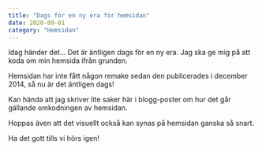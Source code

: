 ```yaml
---
title: "Dags för en ny era för hemsidan"
date: 2020-09-01
category: "Hemsidan"
---
```


Idag händer det... Det är äntligen dags för en ny era. Jag ska ge mig på att koda om min hemsida ifrån grunden. 

Hemsidan har inte fått någon remake sedan den publicerades i december 2014, så nu är det äntligen dags!

Kan hända att jag skriver lite saker här i blogg-poster om hur det går gällande omkodningen av hemsidan. 

Hoppas även att det visuellt också kan synas på hemsidan ganska så snart. 



Ha det gott tills vi hörs igen!
